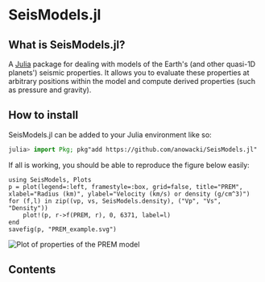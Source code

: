 # SeisModels.jl

## What is SeisModels.jl?
A [Julia](http://julialang.org) package for dealing with models of the Earth's
(and other quasi-1D planets') seismic properties.  It allows you to
evaluate these properties at arbitrary positions within the model
and compute derived properties (such as pressure and gravity).

## How to install
SeisModels.jl can be added to your Julia environment like so:

```julia
julia> import Pkg; pkg"add https://github.com/anowacki/SeisModels.jl"
```

If all is working, you should be able to reproduce the figure below easily:

```@eval
using SeisModels, Plots
p = plot(legend=:left, framestyle=:box, grid=false, title="PREM", xlabel="Radius (km)", ylabel="Velocity (km/s) or density (g/cm^3)")
for (f,l) in zip((vp, vs, SeisModels.density), ("Vp", "Vs", "Density"))
    plot!(p, r->f(PREM, r), 0, 6371, label=l)
end
savefig(p, "PREM_example.svg")
```
![Plot of properties of the PREM model](PREM_example.svg)

## Contents

```@contents
```